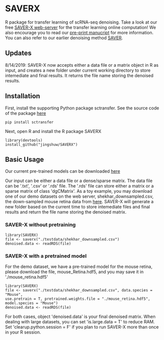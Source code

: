 # SAVERX

R package for transfer learning of scRNA-seq denoising. Take a look at our free [SAVER-X web-server](https://singlecell.wharton.upenn.edu/saver-x/) for the transfer learning online computation! We also encourage you to read our [pre-print manucript](https://www.biorxiv.org/content/10.1101/457879v2) for more information. You can also refer to our earlier denoising method [SAVER](http://github.com/mohuangx/SAVER).

## Updates
8/14/2019: SAVER-X now accepts either a data file or a matrix object in R as input, and creates a new folder under current working directory to store intemediate and final results. It returns the file name storing the denoised results.

## Installation

First, install the supporting Python package sctransfer. See the source code of the package [here](http://github.com/jingshuw/sctransfer)

```
pip install sctransfer
```

Next, open R and install the R package SAVERX
```
library(devtools)
install_github("jingshuw/SAVERX")
```

## Basic Usage

Our current pre-trained models can be downloaded [here](https://www.dropbox.com/sh/4u22cfuswcfcwvu/AAC6CgsO7dvQSNInTF0wWMDva?dl=0)

Our input can be either a data file or a dense/sparse matrix. The data file can be '.txt', '.csv' or '.rds' file. The '.rds' file can store either a matrix or a sparse matrix of class 'dgCMatrix'. 
As a toy example, you may download one of our demo datasets on the web server, shekhar_downsampled.csv, the down-sampled mouse retina data from [here](https://www.dropbox.com/sh/kctbw41kdh6jmnb/AAAO5Icu97Ep6uoWFdHRKIcMa?dl=0). SAVER-X will generate a new folder based on the current time to store intemediate files and final results and return the file name storing the denoised matrix. 
### SAVER-X without pretraining

```
library(SAVERX)
file <- saverx("./testdata/shekhar_downsampled.csv")
denoised.data <- readRDS(file)
```

### SAVER-X with a pretrained model
For the demo dataset, we have a pre-trained model for the mouse retina, please download the file, mouse_Retina.hdf5, and you may save it in './mouse_retina.hdf5'
```
library(SAVERX)
file <- saverx("./testdata/shekhar_downsampled.csv", data.species = "Mouse", 
use.pretrain = T, pretrained.weights.file = "./mouse_retina.hdf5", model.species = "Mouse")
denoised.data <- readRDS(file)
```

For both cases, object 'denoised.data' is your final denoised matrix. When dealing with large datasets, you can set 'is.large.data = T' to reduce RAM. Set 'clearup.python.session = F' if you plan to run SAVER-X more than once in your R session. 

